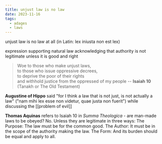 ```yaml
---
title: unjust law is no law
date: 2023-11-16
tags:
  - adages
  - laws
---
```

unjust law is no law at all 
(in Latin: lex iniusta non est lex) 

expression supporting natural law
acknowledging that authority is not legitimate unless it is good and right

> Woe to those who make unjust laws,  
> to those who issue oppressive decrees,  
> to deprive the poor of their rights  
> and withhold justice from the oppressed of my people
-- **Isaiah 10** (Tanakh or The Old Testament) 


**Augustine of Hippo** said "for I think a law that is not just, is not actually a law" ("nam mihi lex esse non videtur, quae justa non fuerit") while discussing the [[problem of evil]]

**Thomas Aquinas** refers to Isaiah 10 in *Summa Theologica* - 
are man-made laws to be obeyed?
No. Unless they are legitimate in three ways:
    The Purpose: The law must be for the common good.
    The Author: It must be in the scope of the authority making the law.
    The Form: And its burden should be equal and apply to all.
